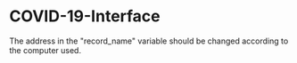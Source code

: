 # COVID-19-Interface
The address in the "record_name" variable should be changed according to the computer used.
